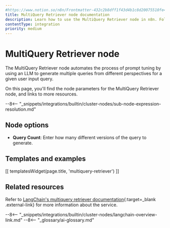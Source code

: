 ```yaml
---
#https://www.notion.so/n8n/Frontmatter-432c2b8dff1f43d4b1c8d20075510fe4
title: MultiQuery Retriever node documentation
description: Learn how to use the MultiQuery Retriever node in n8n. Follow technical documentation to integrate MultiQuery Retriever node into your workflows.
contentType: integration
priority: medium
---
```


# MultiQuery Retriever node

The MultiQuery Retriever node automates the process of prompt tuning by using an LLM to generate multiple queries from different perspectives for a given user input query.

On this page, you'll find the node parameters for the MultiQuery Retriever node, and links to more resources.

--8<-- "_snippets/integrations/builtin/cluster-nodes/sub-node-expression-resolution.md"

## Node options

* **Query Count**: Enter how many different versions of the query to generate.

## Templates and examples

<!-- see https://www.notion.so/n8n/Pull-in-templates-for-the-integrations-pages-37c716837b804d30a33b47475f6e3780 -->
[[ templatesWidget(page.title, 'multiquery-retriever') ]]

## Related resources

Refer to [LangChain's multiquery retriever documentation](https://js.langchain.com/docs/modules/data_connection/retrievers/how_to/multi-query-retriever){:target=_blank .external-link} for more information about the service.

--8<-- "_snippets/integrations/builtin/cluster-nodes/langchain-overview-link.md"
--8<-- "_glossary/ai-glossary.md"
